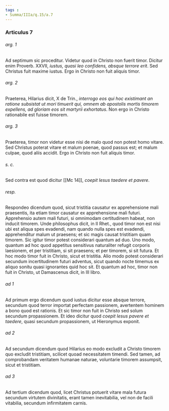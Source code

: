 ```yaml
---
tags : 
- Summa/IIIa/q.15/a.7
---
```


### Articulus 7

###### arg. 1
Ad septimum sic proceditur. Videtur quod in Christo non fuerit timor. Dicitur enim Proverb. XXVII, *iustus, quasi leo confidens, absque terrore erit*. Sed Christus fuit maxime iustus. Ergo in Christo non fuit aliquis timor.

###### arg. 2
Praeterea, Hilarius dicit, X de Trin., *interrogo eos qui hoc existimant an ratione subsistat ut mori timuerit qui, omnem ab apostolis mortis timorem expellens, ad gloriam eos sit martyrii exhortatus*. Non ergo in Christo rationabile est fuisse timorem.

###### arg. 3
Praeterea, timor non videtur esse nisi de malo quod non potest homo vitare. Sed Christus poterat vitare et malum poenae, quod passus est; et malum culpae, quod aliis accidit. Ergo in Christo non fuit aliquis timor.

###### s. c.
Sed contra est quod dicitur [[Mc 14]], *coepit Iesus taedere et pavere*.

###### resp.
Respondeo dicendum quod, sicut tristitia causatur ex apprehensione mali praesentis, ita etiam timor causatur ex apprehensione mali futuri. Apprehensio autem mali futuri, si omnimodam certitudinem habeat, non inducit timorem. Unde philosophus dicit, in II Rhet., quod timor non est nisi ubi est aliqua spes evadendi, nam quando nulla spes est evadendi, apprehenditur malum ut praesens; et sic magis causat tristitiam quam timorem. Sic igitur timor potest considerari quantum ad duo. Uno modo, quantum ad hoc quod appetitus sensitivus naturaliter refugit corporis laesionem, et per tristitiam, si sit praesens; et per timorem, si sit futura. Et hoc modo timor fuit in Christo, sicut et tristitia. Alio modo potest considerari secundum incertitudinem futuri adventus, sicut quando nocte timemus ex aliquo sonitu quasi ignorantes quid hoc sit. Et quantum ad hoc, timor non fuit in Christo, ut Damascenus dicit, in III libro.

###### ad 1
Ad primum ergo dicendum quod iustus dicitur esse absque terrore, secundum quod terror importat perfectam passionem, avertentem hominem a bono quod est rationis. Et sic timor non fuit in Christo sed solum secundum propassionem. Et ideo dicitur quod *coepit Iesus pavere et taedere*, quasi secundum propassionem, ut Hieronymus exponit.

###### ad 2
Ad secundum dicendum quod Hilarius eo modo excludit a Christo timorem quo excludit tristitiam, scilicet quoad necessitatem timendi. Sed tamen, ad comprobandam veritatem humanae naturae, voluntarie timorem assumpsit, sicut et tristitiam.

###### ad 3
Ad tertium dicendum quod, licet Christus potuerit vitare mala futura secundum virtutem divinitatis, erant tamen inevitabilia, vel non de facili vitabilia, secundum infirmitatem carnis.

